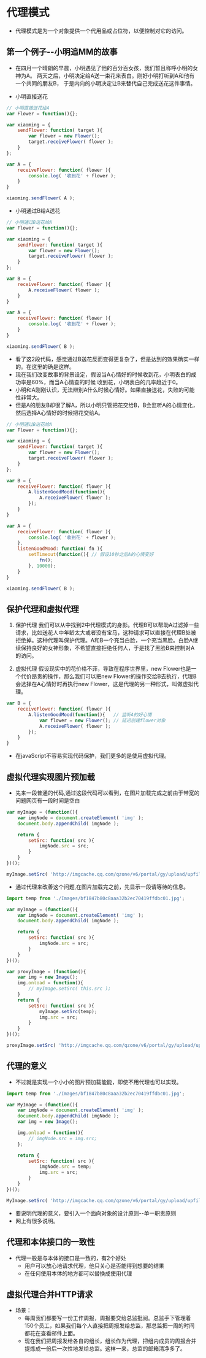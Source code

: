 # 代理模式
- 代理模式是为一个对象提供一个代用品或占位符，以便控制对它的访问。

## 第一个例子--小明追MM的故事
- 在四月一个晴朗的早晨，小明遇见了他的百分百女孩，我们暂且称呼小明的女神为A。
两天之后，小明决定给A送一束花来表白。刚好小明打听到A和他有一个共同的朋友B，
于是内向的小明决定让B来替代自己完成送花这件事情。

- 小明直接送花
```javaScript
// 小明直接送花给A
var Flower = function(){};

var xiaoming = {
    sendFlower: function( target ){
        var flower = new Flower();
        target.receiveFlower( flower );
    }
};

var A = {
    receiveFlower: function( flower ){
        console.log( '收到花' + flower );
    }
}

xiaoming.sendFlower( A );
```

- 小明通过B给A送花
```javaScript
// 小明通过B送花给A
var Flower = function(){};

var xiaoming = {
    sendFlower: function( target ){
        var flower = new Flower();
        target.receiveFlower( flower );
    }
};

var B = {
    receiveFlower: function( flower ){
        A.receiveFlower( flower );
    }
}

var A = {
    receiveFlower: function( flower ){
        console.log( '收到花' + flower );
    }
}

xiaoming.sendFlower( B );
```

- 看了这2段代码，感觉通过B送花反而变得更复杂了，但是达到的效果确实一样的。在这里的确是这样。
- 现在我们改变故事的背景设定，假设当A心情好的时候收到花，小明表白的成功率是60%，而当A心情查的时候
收到花，小明表白的几率趋近于0。
- 小明和A刚刚认识，无法辨别A什么时候心情好。如果直接送花，失败的可能性非常大。
- 但是A的朋友B却很了解A，所以小明只管把花交给B，B会监听A的心情变化，然后选择A心情好的时候把花交给A。

```javaScript
// 小明通过B送花给A
var Flower = function(){};

var xiaoming = {
    sendFlower: function( target ){
        var flower = new Flower();
        target.receiveFlower( flower );
    }
};

var B = {
    receiveFlower: function( flower ){
        A.listenGoodMood(function(){
            A.receiveFlower( flower );
        });
    }
}

var A = {
    receiveFlower: function( flower ){
        console.log( '收到花' + flower );
    },
    listenGoodMood: function( fn ){
        setTimeout(function(){ // 假设10秒之后A的心情变好
            fn();
        }, 10000);
    }
}

xiaoming.sendFlower( B );
```

## 保护代理和虚拟代理
1. 保护代理
我们可以从中找到2中代理模式的身影。代理B可以帮助A过滤掉一些请求，比如送花人中年龄太大或者没有宝马，这种请求可以直接在代理B处被拒绝掉。这种代理叫保护代理。A和B一个充当白脸，一个充当黑脸。白脸A继续保持良好的女神形象，不希望直接拒绝任何人，于是找了黑脸B来控制对A的访问。

2. 虚拟代理
假设现实中的花价格不菲，导致在程序世界里，new Flower也是一个代价昂贵的操作，那么我们可以把new Flower的操作交给B去执行，代理B会选择在A心情好时再执行new Flower，这是代理的另一种形式，叫做虚拟代理。
```javaScript
var B = {
    receiveFlower: function( flower ){
        A.listenGoodMood(function(){   // 监听A的好心情
            var flower = new Flower(); // 延迟创建flower对象
            A.receiveFlower( flower );
        });
    }
}
```

- 在javaScript不容易实现代码保护，我们更多的是使用虚拟代理。

## 虚拟代理实现图片预加载
- 先来一段普通的代码,通过这段代码可以看到，在图片加载完成之前由于带宽的问题网页有一段时间是空白
```javaScript
var myImage = (function(){
    var imgNode = document.createElement( 'img' );
    document.body.appendChild( imgNode );

    return {
        setSrc: function( src ){
            imgNode.src = src;
        }
    }
})();

myImage.setSrc( 'http://imgcache.qq.com/qzone/v6/portal/gy/upload/upfile_1034445_1495513359.jpg' );
```

- 通过代理来改善这个问题,在图片加载完之前，先显示一段请等待的信息。
```javaScript
import temp from './Images/bf1847b80c8aaa32b2ec70419ffdbc01.jpg';

var myImage = (function(){
    var imgNode = document.createElement( 'img' );
    document.body.appendChild( imgNode );

    return {
        setSrc: function( src ){
            imgNode.src = src;
        }
    }
})();

var proxyImage = (function(){
    var img = new Image();
    img.onload = function(){
        // myImage.setSrc( this.src );
    }
    return {
        setSrc: function( src ){
            myImage.setSrc(temp);
            img.src = src;
        }
    }
})();

proxyImage.setSrc( 'http://imgcache.qq.com/qzone/v6/portal/gy/upload/upfile_1034445_1495513359.jpg' );
```

## 代理的意义
- 不过就是实现一个小小的图片预加载能能，即使不用代理也可以实现。
```javaScript
import temp from './Images/bf1847b80c8aaa32b2ec70419ffdbc01.jpg';

var MyImage = (function(){
    var imgNode = document.createElement( 'img' );
    document.body.appendChild( imgNode );
    var img = new Image();

    img.onload = function(){
        // imgNode.src = img.src;
    };

    return {
        setSrc: function( src ){
            imgNode.src = temp;
            img.src = src;
        }
    }
})();

MyImage.setSrc( 'http://imgcache.qq.com/qzone/v6/portal/gy/upload/upfile_1034445_1495513359.jpg' );
```
- 要说明代理的意义，要引入一个面向对象的设计原则--单一职责原则
- 网上有很多说明。

## 代理和本体接口的一致性
- 代理一般是与本体的接口是一致的，有2个好处
    + 用户可以放心地请求代理，他只关心是否能得到想要的结果
    + 在任何使用本体的地方都可以替换成使用代理

## 虚拟代理合并HTTP请求
- 场景：
    + 每周我们都要写一份工作周报，周报要交给总监批阅。总监手下管理着150个员工，如果我们每个人直接把周报发给总监，那总监把一周的时间都花在查看邮件上面。
    + 现在我们把周报发给各自的组长，组长作为代理，把组内成员的周报合并提炼成一份后一次性地发给总监。这样一来，总监的邮箱清净多了。